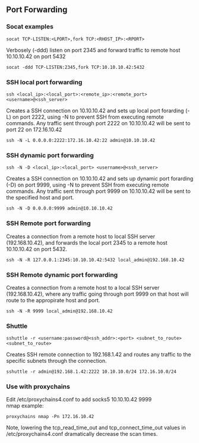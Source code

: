 ## Port Forwarding

### Socat examples  
```
socat TCP-LISTEN:<LPORT>,fork TCP:<RHOST_IP>:<RPORT>
```  

Verbosely (-ddd) listen on port 2345 and forward traffic to remote host 10.10.10.42 on port 5432
```
socat -ddd TCP-LISTEN:2345,fork TCP:10.10.10.42:5432
```

### SSH local port forwarding
```
ssh <local_ip>:<local_port>:<remote_ip>:<remote_port> <username>@<ssh_server>
```

Creates a SSH connection on 10.10.10.42 and sets up local port forarding (-L) on port 2222, using -N to prevent SSH from executing remote commands. Any traffic sent through port 2222 on 10.10.10.42 will be sent to port 22 on 172.16.10.42
```  
ssh -N -L 0.0.0.0:2222:172.16.10.42:22 admin@10.10.10.42
```

### SSH dynamic port forwarding
```
ssh -N -D <local_ip>:<local_port> <username>@<ssh_server>
```

Creates a SSH connection on 10.10.10.42 and sets up dynamic port forarding (-D) on port 9999, using -N to prevent SSH from executing remote commands. Any traffic sent through port 9999 on 10.10.10.42 will be sent to the specified host and port.
```  
ssh -N -D 0.0.0.0:9999 admin@10.10.10.42
```

### SSH Remote port forwarding

Creates a connection from a remote host to local SSH server (192.168.10.42), and forwards the local port 2345 to a remote host 10.10.10.42 on port 5432. 
```
ssh -N -R 127.0.0.1:2345:10.10.10.42:5432 local_admin@192.168.10.42
```

### SSH Remote dynamic port forwarding

Creates a connection from a remote host to a local SSH server (192.168.10.42), where any traffic going through port 9999 on that host will route to the appropirate host and port.
```
ssh -N -R 9999 local_admin@192.168.10.42
```

### Shuttle

``` 
sshuttle -r <username:password@<ssh_addr>:<port> <subnet_to_route> <subnet_to_route>
```

Creates SSH remote connection to 192.168.1.42 and routes any traffic to the specific subnets through the connection.
```
sshuttle -r admin@192.168.1.42:2222 10.10.10.0/24 172.16.10.0/24
```

### Use with proxychains
Edit /etc/proxychains4.conf to add socks5 10.10.10.42 9999  
nmap example:  
```
proxychains nmap -Pn 172.16.10.42
```

Note, lowering the tcp_read_time_out and tcp_connect_time_out values in /etc/proxychains4.conf dramatically decrease the scan times.

